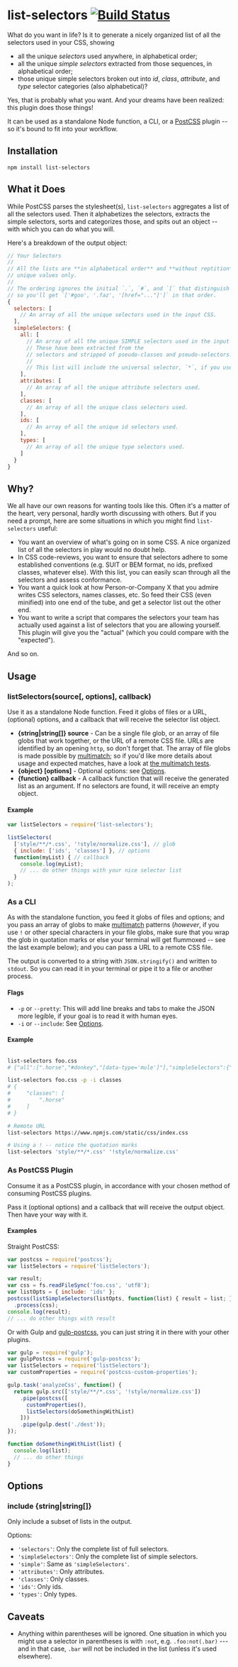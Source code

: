 # list-selectors [![Build Status](https://travis-ci.org/davidtheclark/list-selectors.svg?branch=master)](https://travis-ci.org/davidtheclark/list-selectors)

What do you want in life? Is it to generate a nicely organized list of all the selectors used in your CSS, showing

- all the unique *selectors* used anywhere, in alphabetical order;
- all the unique *simple selectors* extracted from those sequences, in alphabetical order;
- those unique simple selectors broken out into *id*, *class*, *attribute*, and *type* selector categories (also alphabetical)?

Yes, that is probably what you want. And your dreams have been realized: this plugin does those things!

It can be used as a standalone Node function, a CLI, or a [PostCSS](https://github.com/postcss/postcss) plugin -- so it's bound to fit into your workflow.

## Installation

```
npm install list-selectors
```

## What it Does

While PostCSS parses the stylesheet(s), `list-selectors` aggregates a list of all the selectors used. Then it alphabetizes the selectors, extracts the simple selectors, sorts and categorizes those, and spits out an object -- with which you can do what you will.

Here's a breakdown of the output object:

```js
// Your Selectors
//
// All the lists are **in alphabetical order** and **without reptition**,
// unique values only.
//
// The ordering ignores the initial `.`, `#`, and `[` that distinguish selectors,
// so you'll get `['#goo', '.faz', '[href="..."]']` in that order.
{
  selectors: [
    // An array of all the unique selectors used in the input CSS.
  ],
  simpleSelectors: {
    all: [
      // An array of all the unique SIMPLE selectors used in the input CSS.
      // These have been extracted from the
      // selectors and stripped of pseudo-classes and pseudo-selectors.
      //
      // This list will include the universal selector, `*`, if you use it.
    ],
    attributes: [
      // An array of all the unique attribute selectors used.
    ],
    classes: [
      // An array of all the unique class selectors used.
    ],
    ids: [
      // An array of all the unique id selectors used.
    ],
    types: [
      // An array of all the unique type selectors used.
    ]
  }
}
```

## Why?

We all have our own reasons for wanting tools like this. Often it's a matter of the heart, very personal, hardly worth discussing with others. But if you need a prompt, here are some situations in which you might find `list-selectors` useful:

- You want an overview of what's going on in some CSS. A nice organized list of all the selectors in play would no doubt help.
- In CSS code-reviews, you want to ensure that selectors adhere to some established conventions (e.g. SUIT or BEM format, no ids, prefixed classes, whatever else). With this list, you can easily scan through all the selectors and assess conformance.
- You want a quick look at how Person-or-Company X that you admire writes CSS selectors, names classes, etc. So feed their CSS (even minified) into one end of the tube, and get a selector list out the other end.
- You want to write a script that compares the selectors your team has actually used against a list of selectors that you are allowing yourself. This plugin will give you the "actual" (which you could compare with the "expected").

And so on.

## Usage

### listSelectors(source[, options], callback)

Use it as a standalone Node function. Feed it globs of files or a URL, (optional) options, and a callback that will receive the selector list object.

* **{string|string[]} source** - Can be a single file glob, or an array of file globs that work together, or the URL of a remote CSS file. URLs are identified by an opening `http`, so don't forget that. The array of file globs is made possible by [multimatch](https://github.com/sindresorhus/multimatch); so if you'd like more details about usage and expected matches, have a look at [the multimatch tests](https://github.com/sindresorhus/multimatch/blob/master/test.js).
* **{object} [options]** - Optional options: see [Options](#options).
* **{function} callback** - A callback function that will receive the generated list as an argument. If no selectors are found, it will receive an empty object.

#### Example

```js
var listSelectors = require('list-selectors');

listSelectors(
  ['style/**/*.css', '!style/normalize.css'], // glob
  { include: ['ids', 'classes'] }, // options
  function(myList) { // callback
    console.log(myList);
    // ... do other things with your nice selector list
  }
);

```

### As a CLI

As with the standalone function, you feed it globs of files and options; and you pass an array of globs to make [multimatch](https://github.com/sindresorhus/multimatch) patterns (*however*, if you use `!` or other special characters in your file globs, make sure that you wrap the glob in quotation marks or else your terminal will get flummoxed -- see the last example below); and you can pass a URL to a remote CSS file.

The output is converted to a string with `JSON.stringify()` and written to `stdout`. So you can read it in your terminal or pipe it to a file or another process.

#### Flags

* `-p` or `--pretty`: This will add line breaks and tabs to make the JSON more legible, if your goal is to read it with human eyes.
* `-i` or `--include`: See [Options](#options).

#### Example

```bash

list-selectors foo.css
# {"all":[".horse","#donkey","[data-type='mule']"],"simpleSelectors":{"all":["[data-type='mule']","#donkey",".horse"],"ids":["#donkey"],"classes":[".horse"],"attributes":["[data-type='mule']"],"types":[]}}

list-selectors foo.css -p -i classes
# {
#     "classes": [
#         ".horse"
#     ]
# }

# Remote URL
list-selectors https://www.npmjs.com/static/css/index.css

# Using a ! -- notice the quotation marks
list-selectors 'style/**/*.css' '!style/normalize.css'
```

### As PostCSS Plugin

Consume it as a PostCSS plugin, in accordance with your chosen method of consuming PostCSS plugins.

Pass it (optional options) and a callback that will receive the output object. Then have your way with it.

#### Examples

Straight PostCSS:
```js
var postcss = require('postcss');
var listSelectors = require('listSelectors');

var result;
var css = fs.readFileSync('foo.css', 'utf8');
var listOpts = { include: 'ids' };
postcss(listSimpleSelectors(listOpts, function(list) { result = list; }))
  .process(css);
console.log(result);
// ... do other things with result
```

Or with Gulp and [gulp-postcss](https://github.com/w0rm/gulp-postcss), you can just string it in there with your other plugins.

```js
var gulp = require('gulp');
var gulpPostcss = require('gulp-postcss');
var listSelectors = require('listSelectors');
var customProperties = require('postcss-custom-properties');

gulp.task('analyzeCss', function() {
  return gulp.src(['style/**/*.css', '!style/normalize.css'])
    .pipe(postcss([
      customProperties(),
      listSelectors(doSomethingWithList)
    ]))
    .pipe(gulp.dest('./dest'));
});

function doSomethingWithList(list) {
  console.log(list);
  // ... do other things
}
```

## Options

### include {string|string[]}

Only include a subset of lists in the output.

Options:
- `'selectors'`: Only the complete list of full selectors.
- `'simpleSelectors'`: Only the complete list of simple selectors.
- `'simple'`: Same as `'simpleSelectors'`.
- `'attributes'`: Only attributes.
- `'classes'`: Only classes.
- `'ids'`: Only ids.
- `'types'`: Only types.

## Caveats

- Anything within parentheses will be ignored. One situation in which you might use a selector in parentheses is with `:not`, e.g. `.foo:not(.bar)` --- and in that case, `.bar` will not be included in the list (unless it's used elsewhere).
